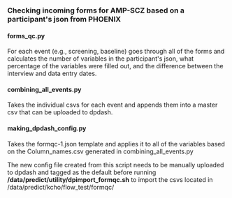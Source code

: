 ### Checking incoming forms for AMP-SCZ based on a participant's json from PHOENIX

#### forms_qc.py
For each event (e.g., screening, baseline) goes through all of the forms and calculates the number of variables in the participant's json, what percentage of the variables were filled out, and the difference between the interview and data entry dates.

#### combining_all_events.py
Takes the individual csvs for each event and appends them into a master csv that can be uploaded to dpdash.

#### making_dpdash_config.py
Takes the formqc-1.json template and applies it to all of the variables based on the Column_names.csv generated in combining_all_events.py

The new config file created from this script needs to be manually uploaded to dpdash and tagged as the default before running **/data/predict/utility/dpimport_formqc.sh** to import the csvs located in /data/predict/kcho/flow_test/formqc/
